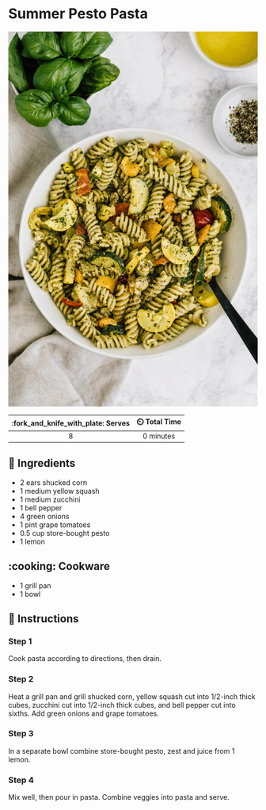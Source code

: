 # Summer Pesto Pasta

![Summer Pesto Pasta](../assets/images/summer-pesto-pasta.jpg)

| :fork_and_knife_with_plate: Serves | :timer_clock: Total Time |
|:----------------------------------:|:-----------------------: |
| 8 | 0 minutes |

## :salt: Ingredients

- 2 ears shucked corn
- 1 medium yellow squash
- 1 medium zucchini
- 1 bell pepper
- 4 green onions
- 1 pint grape tomatoes
- 0.5 cup store-bought pesto
- 1 lemon

## :cooking: Cookware

- 1 grill pan
- 1 bowl

## :pencil: Instructions

### Step 1

Cook pasta according to directions, then drain.

### Step 2

Heat a grill pan and grill shucked corn, yellow squash cut into 1/2-inch thick cubes, zucchini cut into 1/2-inch thick
cubes, and bell pepper cut into sixths. Add green onions and grape tomatoes.

### Step 3

In a separate bowl combine store-bought pesto, zest and juice from 1 lemon.

### Step 4

Mix well, then pour in pasta. Combine veggies into pasta and serve.
